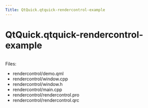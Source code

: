 ```yaml
---
Title: QtQuick.qtquick-rendercontrol-example
---
```


# QtQuick.qtquick-rendercontrol-example

<span class="subtitle"></span>
<!-- $$$rendercontrol-description -->
<p class="centerAlign"><img src="https://developer.ubuntu.com/static/devportal_uploaded/f31250b7-5158-43e9-bf09-c32413e0e9dc-../qtquick-rendercontrol-example/images/rendercontrol-example.jpg" alt="" /></p><p>Files:</p>
<ul>
<li>rendercontrol/demo.qml</li>
<li>rendercontrol/window.cpp</li>
<li>rendercontrol/window.h</li>
<li>rendercontrol/main.cpp</li>
<li>rendercontrol/rendercontrol.pro</li>
<li>rendercontrol/rendercontrol.qrc</li>
</ul>
<!-- @@@rendercontrol -->
